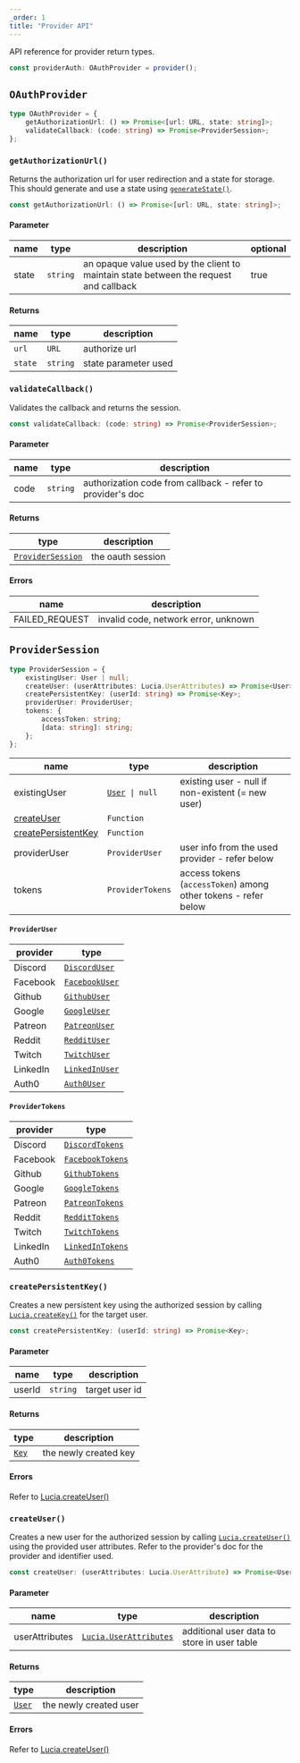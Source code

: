 ```yaml
---
_order: 1
title: "Provider API"
---
```


API reference for provider return types.

```ts
const providerAuth: OAuthProvider = provider();
```

## `OAuthProvider`

```ts
type OAuthProvider = {
	getAuthorizationUrl: () => Promise<[url: URL, state: string]>;
	validateCallback: (code: string) => Promise<ProviderSession>;
};
```

### `getAuthorizationUrl()`

Returns the authorization url for user redirection and a state for storage. This should generate and use a state using [`generateState()`](/oauth/reference/api#generatestate).

```ts
const getAuthorizationUrl: () => Promise<[url: URL, state: string]>;
```

#### Parameter

| name  | type     | description                                                                           | optional |
| ----- | -------- | ------------------------------------------------------------------------------------- | -------- |
| state | `string` | an opaque value used by the client to maintain state between the request and callback | true     |

#### Returns

| name    | type     | description          |
| ------- | -------- | -------------------- |
| `url`   | `URL`    | authorize url        |
| `state` | `string` | state parameter used |

### `validateCallback()`

Validates the callback and returns the session.

```ts
const validateCallback: (code: string) => Promise<ProviderSession>;
```

#### Parameter

| name | type     | description                                                |
| ---- | -------- | ---------------------------------------------------------- |
| code | `string` | authorization code from callback - refer to provider's doc |

#### Returns

| type                                                                | description       |
| ------------------------------------------------------------------- | ----------------- |
| [`ProviderSession`](/oauth/reference/api-reference#providersession) | the oauth session |

#### Errors

| name           | description                          |
| -------------- | ------------------------------------ |
| FAILED_REQUEST | invalid code, network error, unknown |

## `ProviderSession`

```ts
type ProviderSession = {
	existingUser: User | null;
	createUser: (userAttributes: Lucia.UserAttributes) => Promise<User>;
	createPersistentKey: (userId: string) => Promise<Key>;
	providerUser: ProviderUser;
	tokens: {
		accessToken: string;
		[data: string]: string;
	};
};
```

| name                                                                      | type                                          | description                                                    |
| ------------------------------------------------------------------------- | --------------------------------------------- | -------------------------------------------------------------- |
| existingUser                                                              | [`User`](/reference/api/types#user)` \| null` | existing user - null if non-existent (= new user)              |
| [createUser](/oauth/reference/api-reference#createuser)                   | `Function`                                    |                                                                |
| [createPersistentKey](/oauth/reference/api-reference#createpersistentkey) | `Function`                                    |                                                                |
| providerUser                                                              | `ProviderUser`                                | user info from the used provider - refer below                 |
| tokens                                                                    | `ProviderTokens`                              | access tokens (`accessToken`) among other tokens - refer below |

#### `ProviderUser`

| provider | type                                                     |
| -------- | -------------------------------------------------------- |
| Discord  | [`DiscordUser`](/oauth/providers/discord#discorduser)    |
| Facebook | [`FacebookUser`](/oauth/providers/facebook#facebookuser) |
| Github   | [`GithubUser`](/oauth/providers/github#githubuser)       |
| Google   | [`GoogleUser`](/oauth/providers/google#googleuser)       |
| Patreon  | [`PatreonUser`](/oauth/providers/patreon#patreonuser)    |
| Reddit   | [`RedditUser`](/oauth/providers/reddit#reddituser)       |
| Twitch   | [`TwitchUser`](/oauth/providers/twitch#twitchuser)       |
| LinkedIn | [`LinkedInUser`](/oauth/providers/linkedin#linkedinuser) |
| Auth0    | [`Auth0User`](/oauth/providers/auth0#auth0user)          |

#### `ProviderTokens`

| provider | type                                                         |
| -------- | ------------------------------------------------------------ |
| Discord  | [`DiscordTokens`](/oauth/providers/discord#discordtokens)    |
| Facebook | [`FacebookTokens`](/oauth/providers/facebook#facebooktokens) |
| Github   | [`GithubTokens`](/oauth/providers/github#githubtokens)       |
| Google   | [`GoogleTokens`](/oauth/providers/google#googletokens)       |
| Patreon  | [`PatreonTokens`](/oauth/providers/patreon#patreontokens)    |
| Reddit   | [`RedditTokens`](/oauth/providers/reddit#reddittokens)       |
| Twitch   | [`TwitchTokens`](/oauth/providers/twitch#twitchtokens)       |
| LinkedIn | [`LinkedInTokens`](/oauth/providers/linkedin#linkedintokens) |
| Auth0    | [`Auth0Tokens`](/oauth/providers/auth0#auth0tokens)          |

### `createPersistentKey()`

Creates a new persistent key using the authorized session by calling [`Lucia.createKey()`](/reference/api/auth#createkey) for the target user.

```ts
const createPersistentKey: (userId: string) => Promise<Key>;
```

#### Parameter

| name   | type     | description    |
| ------ | -------- | -------------- |
| userId | `string` | target user id |

#### Returns

| type                              | description           |
| --------------------------------- | --------------------- |
| [`Key`](/reference/api/types#key) | the newly created key |

#### Errors

Refer to [Lucia.createUser()](/reference/api/auth#createkey)

### `createUser()`

Creates a new user for the authorized session by calling [`Lucia.createUser()`](/reference/api/auth#createuser) using the provided user attributes. Refer to the provider's doc for the provider and identifier used.

```ts
const createUser: (userAttributes: Lucia.UserAttribute) => Promise<User>;
```

#### Parameter

| name           | type                                                                | description                                 |
| -------------- | ------------------------------------------------------------------- | ------------------------------------------- |
| userAttributes | [`Lucia.UserAttributes`](/reference/api/lucia-types#userattributes) | additional user data to store in user table |

#### Returns

| type                                | description            |
| ----------------------------------- | ---------------------- |
| [`User`](/reference/api/types#user) | the newly created user |

#### Errors

Refer to [Lucia.createUser()](/reference/api/auth#createuser)
